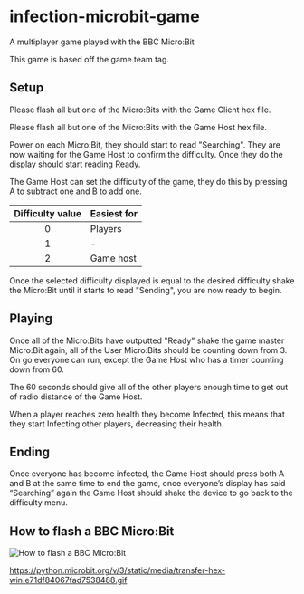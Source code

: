 # infection-microbit-game
A multiplayer game played with the BBC Micro:Bit

This game is based off the game team tag.

## Setup

Please flash all but one of the Micro:Bits with the Game Client hex file.

Please flash all but one of the Micro:Bits with the Game Host hex file.

Power on each Micro:Bit, they should start to read "Searching". They are now waiting for the Game Host to confirm the difficulty. Once they do the display should start reading Ready.

The Game Host can set the difficulty of the game, they do this by pressing A to subtract one and B to add one.

| Difficulty value | Easiest for |
|:----------------:|-------------|
| 0	               | Players     |
| 1	               | -           |
| 2	               | Game host   |

Once the selected difficulty displayed is equal to the desired difficulty shake the Micro:Bit until it starts to read "Sending", you are now ready to begin.

## Playing

Once all of the Micro:Bits have outputted "Ready" shake the game master Micro:Bit again, all of the User Micro:Bits should be counting down from 3. On go everyone can run, except the Game Host who has a timer counting down from 60.

The 60 seconds should give all of the other players enough time to get out of radio distance of the Game Host.

When a player reaches zero health they become Infected, this means that they start Infecting other players, decreasing their health.

## Ending

Once everyone has become infected, the Game Host should press both A and B at the same time to end the game, once everyone’s display has said “Searching” again the Game Host should shake the device to go back to the difficulty menu.

## How to flash a BBC Micro:Bit

![How to flash a BBC Micro:Bit](https://python.microbit.org/v/3/static/media/transfer-hex-win.e71df84067fad7538488.gif)

https://python.microbit.org/v/3/static/media/transfer-hex-win.e71df84067fad7538488.gif
